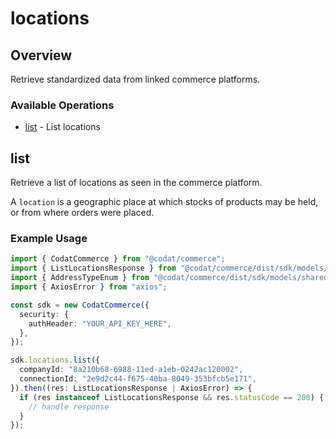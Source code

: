 # locations

## Overview

Retrieve standardized data from linked commerce platforms.

### Available Operations

* [list](#list) - List locations

## list

Retrieve a list of locations as seen in the commerce platform.

A `location` is a geographic place at which stocks of products may be held, or from where orders were placed.

### Example Usage

```typescript
import { CodatCommerce } from "@codat/commerce";
import { ListLocationsResponse } from "@codat/commerce/dist/sdk/models/operations";
import { AddressTypeEnum } from "@codat/commerce/dist/sdk/models/shared";
import { AxiosError } from "axios";

const sdk = new CodatCommerce({
  security: {
    authHeader: "YOUR_API_KEY_HERE",
  },
});

sdk.locations.list({
  companyId: "8a210b68-6988-11ed-a1eb-0242ac120002",
  connectionId: "2e9d2c44-f675-40ba-8049-353bfcb5e171",
}).then((res: ListLocationsResponse | AxiosError) => {
  if (res instanceof ListLocationsResponse && res.statusCode == 200) {
    // handle response
  }
});
```
